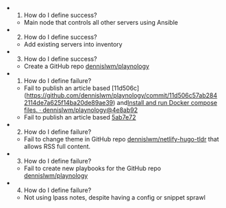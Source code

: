 - 1. How do I define success?
	- Main node that controls all other servers using Ansible
- 2. How do I define success?
	- Add existing servers into inventory
- 3. How do I define success?
	- Create a GitHub repo [dennislwm/playnology](https://github.com/dennislwm/playnology)
- 1. How do I define failure?
	- Fail to publish an article based [11d506c] (https://github.com/dennislwm/playnology/commit/11d506c57ab2842114de7a625f14ba20de89ae39) and[Install and run Docker compose files. · dennislwm/playnology@4e8ab92](https://github.com/dennislwm/playnology/commit/4e8ab92248ce82ad95d71b976cb3def3821b81ad)
	- Fail to publish an article based [5ab7e72](https://github.com/dennislwm/linodevm/commit/5ab7e72e6ce5f0e0139f9f40e5fb062927f70396)
- 2. How do I define failure?
	- Fail to change theme in GitHub repo [dennislwm/netlify-hugo-tldr](https://github.com/dennislwm/netlify-hugo-tldr) that allows RSS full content.
- 3. How do I define failure?
	- Fail to create new playbooks for the GitHub repo [dennislwm/playnology](https://github.com/dennislwm/playnology)
-
  4. How do I define failure?
	- Not using lpass notes, despite having a config or snippet sprawl